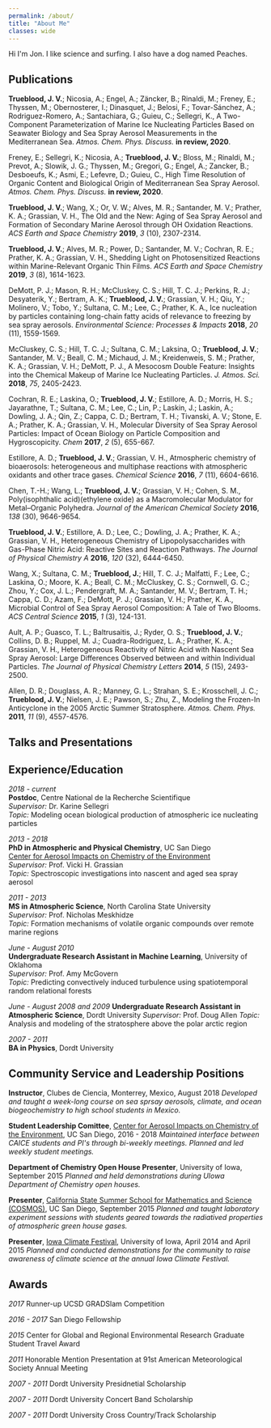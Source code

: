 ```yaml
---
permalink: /about/
title: "About Me"
classes: wide
---
```


Hi I'm Jon. I like science and surfing. I also have a dog named Peaches.

## Publications

**Trueblood, J. V.**;  Nicosia, A.;  Engel, A.;  Zäncker, B.;  Rinaldi, M.;  Freney, E.;  Thyssen, M.;  Obernosterer, I.;  Dinasquet, J.;  Belosi, F.;  Tovar-Sánchez, A.;  Rodriguez-Romero, A.;  Santachiara, G.;  Guieu, C.; Sellegri, K., A Two-Component Parameterization of Marine Ice Nucleating Particles Based on Seawater Biology and Sea Spray Aerosol Measurements in the Mediterranean Sea. *Atmos. Chem. Phys. Discuss.* **in review, 2020**.

Freney, E.;  Sellegri, K.;  Nicosia, A.;  **Trueblood, J. V.**;  Bloss, M.;  Rinaldi, M.;  Prevot, A.;  Slowik, J. G.;  Thyssen, M.;  Gregori, G.;  Engel, A.;  Zancker, B.;  Desboeufs, K.;  Asmi, E.;  Lefevre, D.; Guieu, C., High Time Resolution of Organic Content and Biological Origin of Mediterranean Sea Spray Aerosol. *Atmos. Chem. Phys. Discuss.* **in review, 2020**.

**Trueblood, J. V.**;  Wang, X.;  Or, V. W.;  Alves, M. R.;  Santander, M. V.;  Prather, K. A.; Grassian, V. H., The Old and the New: Aging of Sea Spray Aerosol and Formation of Secondary Marine Aerosol through OH Oxidation Reactions. *ACS Earth and Space Chemistry* **2019**, *3* (10), 2307-2314.

**Trueblood, J. V.**;  Alves, M. R.;  Power, D.;  Santander, M. V.;  Cochran, R. E.;  Prather, K. A.; Grassian, V. H., Shedding Light on Photosensitized Reactions within Marine-Relevant Organic Thin Films. *ACS Earth and Space Chemistry* **2019**, *3* (8), 1614-1623.

DeMott, P. J.;  Mason, R. H.;  McCluskey, C. S.;  Hill, T. C. J.;  Perkins, R. J.;  Desyaterik, Y.;  Bertram, A. K.;  **Trueblood, J. V.**;  Grassian, V. H.;  Qiu, Y.;  Molinero, V.;  Tobo, Y.;  Sultana, C. M.;  Lee, C.; Prather, K. A., Ice nucleation by particles containing long-chain fatty acids of relevance to freezing by sea spray aerosols. *Environmental Science: Processes & Impacts* **2018**, *20* (11), 1559-1569.

McCluskey, C. S.;  Hill, T. C. J.;  Sultana, C. M.;  Laksina, O.;  **Trueblood, J. V.**;  Santander, M. V.;  Beall, C. M.;  Michaud, J. M.;  Kreidenweis, S. M.;  Prather, K. A.;  Grassian, V. H.; DeMott, P. J., A Mesocosm Double Feature: Insights into the Chemical Makeup of Marine Ice Nucleating Particles. *J. Atmos. Sci.* **2018**, *75*, 2405-2423.

Cochran, R. E.;  Laskina, O.;  **Trueblood, J. V.**;  Estillore, A. D.;  Morris, H. S.;  Jayarathne, T.;  Sultana, C. M.;  Lee, C.;  Lin, P.;  Laskin, J.;  Laskin, A.;  Dowling, J. A.;  Qin, Z.;  Cappa, C. D.;  Bertram, T. H.;  Tivanski, A. V.;  Stone, E. A.;  Prather, K. A.; Grassian, V. H., Molecular Diversity of Sea Spray Aerosol Particles: Impact of Ocean Biology on Particle Composition and Hygroscopicity. *Chem* **2017**, *2* (5), 655-667.

Estillore, A. D.;  **Trueblood, J. V.**; Grassian, V. H., Atmospheric chemistry of bioaerosols: heterogeneous and multiphase reactions with atmospheric oxidants and other trace gases. *Chemical Science* **2016**, *7* (11), 6604-6616.

Chen, T.-H.;  Wang, L.; **Trueblood, J. V.**;  Grassian, V. H.; Cohen, S. M., Poly(isophthalic acid)(ethylene oxide) as a Macromolecular Modulator for Metal–Organic Polyhedra. *Journal of the American Chemical Society* **2016**, *138* (30), 9646-9654.

**Trueblood, J. V.**;  Estillore, A. D.;  Lee, C.;  Dowling, J. A.;  Prather, K. A.; Grassian, V. H., Heterogeneous Chemistry of Lipopolysaccharides with Gas-Phase Nitric Acid: Reactive Sites and Reaction Pathways. *The Journal of Physical Chemistry A* **2016**, *120* (32), 6444-6450.

Wang, X.;  Sultana, C. M.;  **Trueblood, J.**;  Hill, T. C. J.;  Malfatti, F.;  Lee, C.;  Laskina, O.;  Moore, K. A.;  Beall, C. M.;  McCluskey, C. S.;  Cornwell, G. C.;  Zhou, Y.;  Cox, J. L.;  Pendergraft, M. A.;  Santander, M. V.;  Bertram, T. H.;  Cappa, C. D.;  Azam, F.;  DeMott, P. J.;  Grassian, V. H.; Prather, K. A., Microbial Control of Sea Spray Aerosol Composition: A Tale of Two Blooms. *ACS Central Science* **2015**, *1* (3), 124-131.

Ault, A. P.;  Guasco, T. L.;  Baltrusaitis, J.;  Ryder, O. S.;  **Trueblood, J. V.**;  Collins, D. B.;  Ruppel, M. J.;  Cuadra-Rodriguez, L. A.;  Prather, K. A.; Grassian, V. H., Heterogeneous Reactivity of Nitric Acid with Nascent Sea Spray Aerosol: Large Differences Observed between and within Individual Particles. *The Journal of Physical Chemistry Letters* **2014**, *5* (15), 2493-2500.

Allen, D. R.;  Douglass, A. R.;  Manney, G. L.;  Strahan, S. E.;  Krosschell, J. C.;  **Trueblood, J. V.**;  Nielsen, J. E.;  Pawson, S.; Zhu, Z., Modeling the Frozen-In Anticyclone in the 2005 Arctic Summer Stratosphere. *Atmos. Chem. Phys.* **2011**, *11* (9), 4557-4576.

## Talks and Presentations


## Experience/Education

*2018 - current*  
**Postdoc**, Centre National de la Recherche Scientifique  
*Supervisor:* Dr. Karine Sellegri  
*Topic:* Modeling ocean biological production of atmospheric ice nucleating particles  


*2013 - 2018*  
**PhD in Atmospheric and Physical Chemistry**, UC San Diego  
[Center for Aerosol Impacts on Chemistry of the Environment](https://caice.ucsd.edu/)  
*Supervisor:* Prof. Vicki H. Grassian  
*Topic:* Spectroscopic investigations into nascent and aged sea spray aerosol  


*2011 - 2013*  
**MS in Atmospheric Science**, North Carolina State University  
*Supervisor:* Prof. Nicholas Meskhidze  
*Topic:* Formation mechanisms of volatile organic compounds over remote marine regions  


*June - August 2010*  
**Undergraduate Research Assistant in Machine Learning**, University of Oklahoma  
*Supervisor:* Prof. Amy McGovern  
*Topic:* Predicting convectively induced turbulence using spatiotemporal random relational forests  

*June - August 2008 and 2009*
**Undergraduate Research Assistant in Atmospheric Science**, Dordt University
*Supervisor:* Prof. Doug Allen
*Topic:* Analysis and modeling of the stratosphere above the polar arctic region

*2007 - 2011*  
**BA in Physics**, Dordt University  

## Community Service and Leadership Positions


**Instructor**, Clubes de Ciencia, Monterrey, Mexico, August 2018 
*Developed and taught a week-long course on sea sprsay aerosols, climate, and ocean biogeochemistry to high school students in Mexico.*



**Student Leadership Comittee**, [Center for Aerosol Impacts on Chemistry of the Environment](https://caice.ucsd.edu/), UC San Diego, 2016 - 2018 
*Maintained interface between CAICE students and PI's through bi-weekly meetings. Planned and led weekly student meetings.*



**Department of Chemistry Open House Presenter**, University of Iowa, September 2015 
*Planned and held demonstrations during UIowa Department of Chemistry open houses.*



**Presenter**, [California State Summer School for Mathematics and Science (COSMOS)](https://jacobsschool.ucsd.edu/cosmos/), UC San Diego, September 2015 
*Planned and taught laboratory experiment sessions with students geared towards the radiatived properties of atmospheric green house gases.*



**Presenter**, [Iowa Climate Festival](https://www.icgov.org/ic-climate-fest), University of Iowa, April 2014 and April 2015 
*Planned and conducted demonstrations for the community to raise awareness of climate science at the annual Iowa Climate Festival.*
 

## Awards

*2017*
Runner-up UCSD GRADSlam Competition 


*2016 - 2017*
San Diego Fellowship 


*2015*
Center for Global and Regional Environmental Research Graduate Student Travel Award


*2011*
Honorable Mention Presentation at 91st American Meteorological Society Annual Meeting

*2007 - 2011*
Dordt University Presidnetial Scholarship

*2007 - 2011*
Dordt University Concert Band Scholarship

*2007 - 2011*
Dordt University Cross Country/Track Scholarship